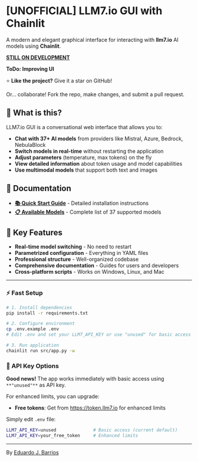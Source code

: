 # [UNOFFICIAL] LLM7.io GUI with Chainlit

A modern and elegant graphical interface for interacting with **llm7.io** AI models using **Chainlit**.

**[STILL ON DEVELOPMENT](https://img.shields.io/badge/STILL%20ON%20DEVELOPMENT-0345fc?style=for-the-badge)**

**ToDo: Improving UI**

⭐ **Like the project?** Give it a star on GitHub!

Or... collaborate! Fork the repo, make changes, and submit a pull request.


## 🚀 What is this?

LLM7.io GUI is a conversational web interface that allows you to:

- **Chat with 37+ AI models** from providers like Mistral, Azure, Bedrock, NebulaBlock
- **Switch models in real-time** without restarting the application
- **Adjust parameters** (temperature, max tokens) on the fly
- **View detailed information** about token usage and model capabilities
- **Use multimodal models** that support both text and images


## 📖 Documentation

- **[📚 Quick Start Guide](docs/quick-start.md)** - Detailed installation instructions
- **[📋 Available Models](models/models.md)** - Complete list of 37 supported models

## 🎯 Key Features

- **Real-time model switching** - No need to restart
- **Parametrized configuration** - Everything in YAML files
- **Professional structure** - Well-organized codebase
- **Comprehensive documentation** - Guides for users and developers
- **Cross-platform scripts** - Works on Windows, Linux, and Mac

---
### ⚡ Fast Setup
````bash
# 1. Install dependencies
pip install -r requirements.txt

# 2. Configure environment
cp .env.example .env
# Edit .env and set your LLM7_API_KEY or use "unused" for basic access

# 3. Run application
chainlit run src/app.py -w
````

### 🔑 API Key Options

**Good news!** The app works immediately with basic access using `**"unused"**` as API key.

For enhanced limits, you can upgrade:
- **Free tokens**: Get from https://token.llm7.io for enhanced limits

Simply edit `.env` file:
```bash
LLM7_API_KEY=unused              # Basic access (current default)
LLM7_API_KEY=your_free_token     # Enhanced limits  
```

---


By [Eduardo J. Barrios](https://edujbarrios.com)
